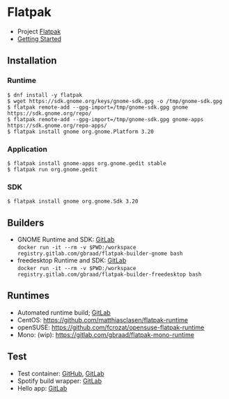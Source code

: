 Flatpak
=======

  * Project [Flatpak](http://flatpak.org/)
  * [Getting Started](http://flatpak.org/developer.html)


Installation
------------

### Runtime
```
$ dnf install -y flatpak
$ wget https://sdk.gnome.org/keys/gnome-sdk.gpg -o /tmp/gnome-sdk.gpg
$ flatpak remote-add --gpg-import=/tmp/gnome-sdk.gpg gnome https://sdk.gnome.org/repo/
$ flatpak remote-add --gpg-import=/tmp/gnome-sdk.gpg gnome-apps https://sdk.gnome.org/repo-apps/
$ flatpak install gnome org.gnome.Platform 3.20
```

### Application
```
$ flatpak install gnome-apps org.gnome.gedit stable
$ flatpak run org.gnome.gedit
```

### SDK
```
$ flatpak install gnome org.gnome.Sdk 3.20
```


Builders
--------

  * GNOME Runtime and SDK: [GitLab](https://gitlab.com/gbraad/flatpak-builder-gnome)  
    `docker run -it --rm -v $PWD:/workspace registry.gitlab.com/gbraad/flatpak-builder-gnome bash`
  * freedesktop Runtime and SDK: [GitLab](https://gitlab.com/gbraad/flatpak-builder-freedesktop)  
    `docker run -it --rm -v $PWD:/workspace registry.gitlab.com/gbraad/flatpak-builder-freedesktop bash`

Runtimes
--------

  * Automated runtime build; [GitLab](https://gitlab.com/gbraad/flatpak-runtime-build)
  * CentOS: https://github.com/matthiasclasen/flatpak-runtime
  * openSUSE: https://github.com/fcrozat/opensuse-flatpak-runtime
  * Mono: (wip): https://gitlab.com/gbraad/flatpak-mono-runtime

Test
----

  * Test container: [GitHub](https://github.com/gbraad/docker-flatpak), [GitLab](https://gitlab.com/gbraad/flatpak)
  * Spotify build wrapper: [GitLab](https://gitlab.com/gbraad/flatpak-spotify-build)
  * Hello app: [GitLab](https://gitlab.com/gbraad/flatpak-hello)
